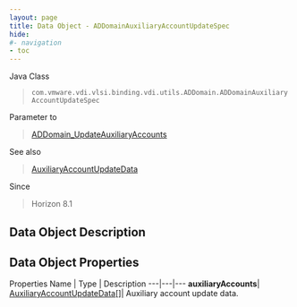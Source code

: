 ```yaml
---
layout: page
title: Data Object - ADDomainAuxiliaryAccountUpdateSpec
hide:
#- navigation
- toc
---
```






Java Class
> `com.vmware.vdi.vlsi.binding.vdi.utils.ADDomain.ADDomainAuxiliaryAccountUpdateSpec`

Parameter to
> [ADDomain_UpdateAuxiliaryAccounts](vdi.utils.ADDomain.md#updateAuxiliaryAccounts)

See also
> [AuxiliaryAccountUpdateData](vdi.utils.ADDomain.AuxiliaryAccountUpdateData.md)

Since
> Horizon 8.1


## Data Object Description

## Data Object Properties
Properties
Name |  Type |  Description
---|---|---
**auxiliaryAccounts**| [AuxiliaryAccountUpdateData[]](vdi.utils.ADDomain.AuxiliaryAccountUpdateData.md)|  Auxiliary account update data.
 


 
